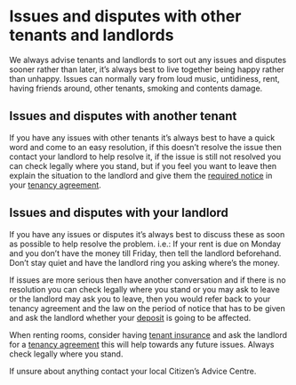 Issues and disputes with other tenants and landlords
====================================================

We always advise tenants and landlords to sort out any issues and disputes
sooner rather than later, it’s always best to live together being happy rather
than unhappy. Issues can normally vary from loud music, untidiness, rent, having
friends around, other tenants, smoking and contents damage.


Issues and disputes with another tenant
---------------------------------------


If you have any issues with other tenants it’s always best to have a quick word
and come to an easy resolution, if this doesn’t resolve the issue then contact
your landlord to help resolve it, if the issue is still not resolved you can
check legally where you stand, but if you feel you want to leave then explain
the situation to the landlord and give them the [required
notice](/help/giving-notice-to-leave) in your [tenancy
agreement](/help/tenancy-agreements).


Issues and disputes with your landlord
--------------------------------------


If you have any issues or disputes it’s always best to discuss these as soon as
possible to help resolve the problem.    i.e.: If your rent is due on Monday and
you don’t have the money till Friday, then tell the landlord beforehand. Don’t
stay quiet and have the landlord ring you asking where’s the money.


If issues are more serious then have another conversation and if there is no
resolution you can check legally where you stand or you may ask to leave or the
landlord may ask you to leave, then you would refer back to your tenancy
agreement and the law on the period of notice that has to be given and ask the
landlord whether your [deposit](/help/taking-deposits-and-legislation) is
going to be affected.


When renting rooms, consider having [tenant
insurance](/help/tenant-and-student-insurance) and ask the landlord for a
[tenancy agreement](/help/tenancy-agreements) this will help towards any
future issues. Always check legally where you stand.


If unsure about anything contact your local Citizen’s Advice Centre.


